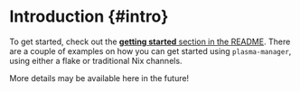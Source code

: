 # Introduction {#intro}
To get started, check out the [**getting started** section in the README](https://github.com/nix-community/plasma-manager#getting-started).
There are a couple of examples on how you can get started using `plasma-manager`,
using either a flake or traditional Nix channels.

More details may be available here in the future!
